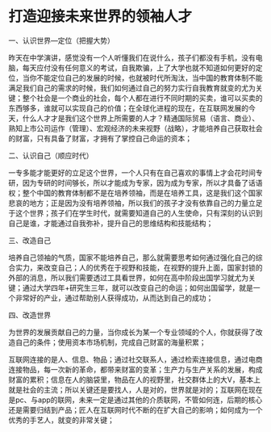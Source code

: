 # 打造迎接未来世界的领袖人才

一、认识世界—定位（把握大势）

昨天在中学演讲，感觉没有一个人听懂我们在说什么，孩子们都没有手机，没有电脑，每天应付没有任何意义的考试，自我欺骗，上了大学也就不知道如何更好的定位，当你不能定位自己的发展的时候，也就被时代所淘汰，当中国的教育体制不能满足我们自己的需求的时候，我们如何通过自己的努力实行自我教育就变的尤为关键；整个社会是一个商业的社会，每个人都在进行不同时期的买卖，谁可以买卖的东西够多，谁就可以实现自己的价值；在全球化进程的现在，在互联网发展的今天，什么人才才是我们这个世界上所需要的人才？精通国际贸易（语言、商业）、熟知上市公司运作（管理）、宏观经济的未来视野（战略），才能培养自己获取社会的财富，只有具备了财富，才拥有了掌控自己命运的资本；

二、认识自己（顺应时代）

一专多能才能更好的立足这个世界，一个人只有在自己喜欢的事情上才会花时间专研，因为专研的时间够长，所以才能成为专家，因为成为专家，所以才具备了话语权；整个中国的教育体制都不是在培养领袖，而是在培养工具，这是我们这个国家悲哀的地方；正是因为没有培养领袖，所以我们的孩子才没有依靠自己的力量立足于这个世界；孩子们在学生时代，就需要知道自己的人生使命，只有深刻的认识到自己是谁，才能通过自我弥补，提升自己的思维结构和技能结构；

三、改造自己

培养自己领袖的气质，国家不能培养自己，那么就需要思考如何通过强化自己的综合实力，来改变自己；人的优秀在于视野和技能，在视野的提升上面，国家封锁的外部的消息，所以我们需要透过工具看世界，如何在高中阶段出国学习就尤为关键；通过大学四年+研究生三年，就可以改变自己的命运；如何出国留学，就是一个非常好的产业，通过帮助别人获得成功，从而达到自己的成功；

四、改造世界

为世界的发展贡献自己的力量，当你成长为某一个专业领域的个人，你就获得了改造自己的条件；使用资本市场机制，完成自己财富的海量积累；

互联网连接的是人、信息、物品；通过社交联系人，通过检索连接信息，通过电商连接物品，每一次新的革命，都带来财富的变革；生产力与生产关系的发展，构成财富的累积；信息在人的脑袋里，物品在人的视野里，社交群体上的大V，基本上就是社会的主流；所以关键还是要找人，人是对的，世界就是对的；互联网在现在是pc、与app的联网，未来一定是通过其他的介质联网，不管如何连，后期的核心还是需要归结到产品；匠人在互联网时代不断的在扩大自己的影响；如何成为一个优秀的手艺人，就变的非常关键；

